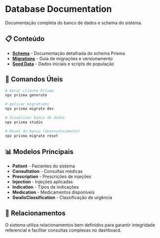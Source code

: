 # Database Documentation

Documentação completa do banco de dados e schema do sistema.

## 📋 Conteúdo

- **[Schema](./schema.md)** - Documentação detalhada do schema Prisma
- **[Migrations](./migrations.md)** - Guia de migrações e versionamento
- **[Seed Data](./seed-data.md)** - Dados iniciais e scripts de população

## 🚀 Comandos Úteis

```bash
# Gerar cliente Prisma
npx prisma generate

# Aplicar migrations
npx prisma migrate dev

# Visualizar banco de dados
npx prisma studio

# Reset do banco (desenvolvimento)
npx prisma migrate reset
```

## 📊 Modelos Principais

- **Patient** - Pacientes do sistema
- **Consultation** - Consultas médicas
- **Prescription** - Prescrições de injeções
- **Injection** - Injeções aplicadas
- **Indication** - Tipos de indicações
- **Medication** - Medicamentos disponíveis
- **SwalisClassification** - Classificação de urgência

## 🔗 Relacionamentos

O sistema utiliza relacionamentos bem definidos para garantir integridade referencial e facilitar consultas complexas no dashboard.
